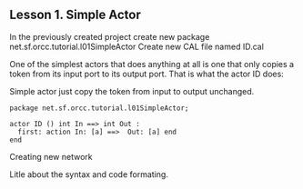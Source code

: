 ## Lesson 1. Simple Actor

In the previously created project create new package net.sf.orcc.tutorial.l01SimpleActor
Create new CAL file named ID.cal

One of the simplest actors that does anything at all is one that only copies a token from its input port to its output port. That is what the actor ID does:

Simple actor just copy the token from input to output unchanged.
```
package net.sf.orcc.tutorial.l01SimpleActor;

actor ID () int In ==> int Out :
  first: action In: [a] ==>  Out: [a] end
end
```

Creating new network

Litle about the syntax and code formating.
